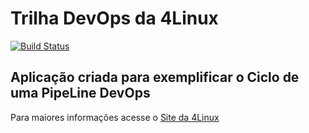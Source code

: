 # Trilha DevOps da 4Linux

<!-- Altere a Flag abaixo com sua URL do Travis -->
[![Build Status](https://travis-ci.com/feng00110000080113/DevOpsLab-HelloWorld.svg?branch=master)](https://travis-ci.com/feng00110000080113/DevOpsLab-HelloWorld)
## Aplicação criada para exemplificar o Ciclo de uma PipeLine DevOps


Para maiores informações acesse o [Site da 4Linux](https://www.4linux.com.br/cursos/devops)
